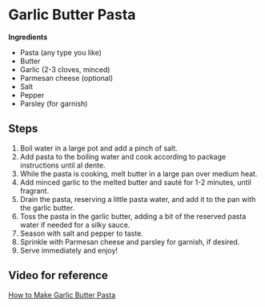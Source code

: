 # Garlic Butter Pasta

**Ingredients**
- Pasta (any type you like)
- Butter
- Garlic (2-3 cloves, minced)
- Parmesan cheese (optional)
- Salt
- Pepper
- Parsley (for garnish)

## Steps

1. Boil water in a large pot and add a pinch of salt.
2. Add pasta to the boiling water and cook according to package instructions until al dente.
3. While the pasta is cooking, melt butter in a large pan over medium heat.
4. Add minced garlic to the melted butter and sauté for 1-2 minutes, until fragrant.
5. Drain the pasta, reserving a little pasta water, and add it to the pan with the garlic butter.
6. Toss the pasta in the garlic butter, adding a bit of the reserved pasta water if needed for a silky sauce.
7. Season with salt and pepper to taste.
8. Sprinkle with Parmesan cheese and parsley for garnish, if desired.
9. Serve immediately and enjoy!

## Video for reference

[How to Make Garlic Butter Pasta](https://www.youtube.com/watch?v=dQw4w9WgXcQ)

